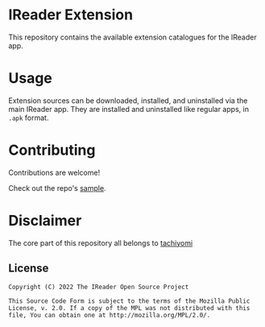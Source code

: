 
# IReader Extension

This repository contains the available extension catalogues for the IReader app.

# Usage

Extension sources can be downloaded, installed, and uninstalled via the main IReader app. They are installed and uninstalled like regular apps, in `.apk` format.

# Contributing

Contributions are welcome!

Check out the repo's [sample](https://github.com/kazemcodes/IReader-extensions/tree/master/sources/en).



# Disclaimer

The core part of this repository all belongs to [tachiyomi](https://github.com/tachiyomiorg/tachiyomi-extensions-1.x)


## License

    Copyright (C) 2022 The IReader Open Source Project

    This Source Code Form is subject to the terms of the Mozilla Public
    License, v. 2.0. If a copy of the MPL was not distributed with this
    file, You can obtain one at http://mozilla.org/MPL/2.0/.
